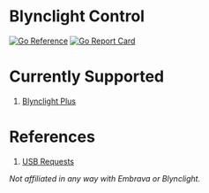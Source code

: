 # Blynclight Control

[![Go Reference](https://pkg.go.dev/badge/github.com/samlitowitz/blynclight-control/pkg/blynclightplus.svg)](https://pkg.go.dev/github.com/samlitowitz/blynclight-control/pkg/blynclightplus)
[![Go Report Card](https://goreportcard.com/badge/github.com/samlitowitz/blynclight-control)](https://goreportcard.com/report/github.com/samlitowitz/blynclight-control)

# Currently Supported
1. [Blynclight Plus](https://embrava.com/products/blynclight-plus)

# References
1. [USB Requests](https://www.beyondlogic.org/usbnutshell/usb6.shtml)

_Not affiliated in any way with Embrava or Blynclight._
